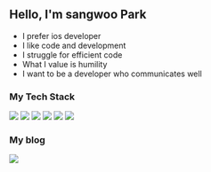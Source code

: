 ## Hello, I'm sangwoo Park

- I prefer ios developer
- I like code and development
- I struggle for efficient code
- What I value is humility
- I want to be a developer who communicates well


### My Tech Stack ###

<img src="https://img.shields.io/badge/Java-007396?style=flat-square&logo=Java&logoColor=white"/></a>
<img src="https://img.shields.io/badge/Python-3766AB?style=flat-square&logo=Python&logoColor=white"/></a>
<img src="https://img.shields.io/badge/Oracle-F80000?style=flat-square&logo=Oracle&logoColor=white"/></a>
<img src="https://img.shields.io/badge/MySQL-4479A1?style=flat-square&logo=MySQL&logoColor=white"/></a>
<img src="https://img.shields.io/badge/Spring-6DB33F?style=flat-square&logo=Spring&logoColor=white"/></a>
<img src="https://img.shields.io/badge/Linux-FCC624?style=flat-square&logo=Linux&logoColor=white"/></a>
<!---
motosw3600/motosw3600 is a ✨ special ✨ repository because its `README.md` (this file) appears on your GitHub profile.
You can click the Preview link to take a look at your changes.
--->

### My blog
[<img src="https://img.shields.io/badge/Naver-03C75A?style=flat-square&logo=Naver&logoColor=white"/></a>](https://blog.naver.com/qkrtkddn0917)
